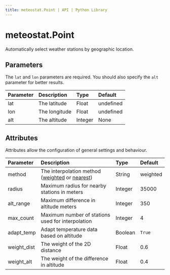 ```yaml
---
title: meteostat.Point | API | Python Library
---
```


# meteostat.Point

Automatically select weather stations by geographic location.

## Parameters

The `lat` and `lon` parameters are required. You should also specify the `alt` parameter for better results.

| **Parameter** | **Description** | **Type** | **Default** |
|:--------------|:----------------|:---------|:------------|
| lat           | The latitude    | Float    | undefined   |
| lon           | The longitude   | Float    | undefined   |
| alt           | The altitude    | Integer  | None        |

## Attributes

Attributes allow the configuration of general settings and behaviour.

| **Parameter** | **Description**                                                                                                              | **Type** | **Default** |
|:--------------|:-----------------------------------------------------------------------------------------------------------------------------|:---------|:------------|
| method        | The interpolation method ([weighted](/python/point.html#weighted-average) or [nearest](/python/point.html#nearest-neighbor)) | String   | weighted    |
| radius        | Maximum radius for nearby stations in meters                                                                                 | Integer  | 35000       |
| alt_range     | Maximum difference in altitude meters                                                                                        | Integer  | 350         |
| max_count     | Maximum number of stations used for interpolation                                                                            | Integer  | 4           |
| adapt_temp    | Adapt temperature data based on altitude                                                                                     | Boolean  | `True`      |
| weight_dist   | The weight of the 2D distance                                                                                                | Float    | 0.6         |
| weight_alt    | The weight of the difference in altitude                                                                                     | Float    | 0.4         |
